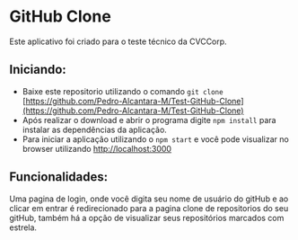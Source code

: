 # GitHub Clone
Este aplicativo foi criado para o teste técnico da CVCCorp.

## Iniciando:
 - Baixe este repositorio utilizando o comando `git clone` [https://github.com/Pedro-Alcantara-M/Test-GitHub-Clone](https://github.com/Pedro-Alcantara-M/Test-GitHub-Clone)
- Após realizar o download e abrir o programa digite `npm install` para instalar as dependências da aplicação.
- Para iniciar a aplicação utilizando o `npm start` e você pode visualizar no browser utilizando [http://localhost:3000](http://localhost:3000)

## Funcionalidades:
Uma pagina de login, onde você digita seu nome de usuário do gitHub e ao clicar em entrar
é redirecionado para a pagina clone de repositorios do seu gitHub, também há a opção de visualizar
seus repositórios marcados com estrela.